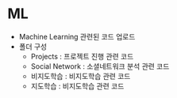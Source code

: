 # ML

- Machine Learning 관련된 코드 업로드
- 폴더 구성
  - Projects : 프로젝트 진행 관련 코드
  - Social Network : 소셜네트워크 분석 관련 코드
  - 비지도학습 : 비지도학습 관련 코드
  - 지도학습 : 비지도학습 관련 코드

